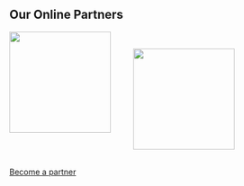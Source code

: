 ## Our Online Partners

<div style="float:left">

<!--Anne Architecture (May 1, 2020)-->
<a href="http://annearchitecture.com/" target="_blank" >
<img src="http://annearchitecture.com/wp-content/uploads/2017/07/anne-architecture-logo.png" style="width:180px">
</a>

</div>


<div style="float:left; margin:30px 0 0 40px">

<!-- Fix & Flow Plumbing Co. (Aug 9, 2020) -->
<a href="https://www.fixandflow.co/" target="_blank">
<img src="https://www.fixandflow.co/wp-content/uploads/2020/01/fixandflow-text-logo-crop.png" style="width:180px">
</a>

</div>


<div style="clear:both"></div>
<br>

[Become a partner](https://gpna.org/directory/partners)  